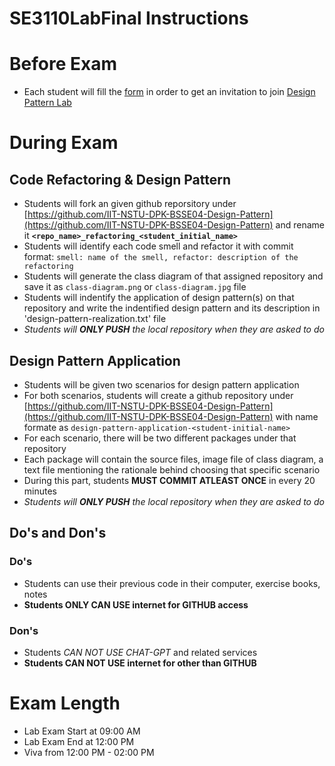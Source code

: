 # SE3110LabFinal Instructions

# Before Exam
* Each student will fill the [form](https://docs.google.com/forms/d/e/1FAIpQLSdslPXrA2n6yRZg2MdKNGJgJXFDG8WDcTGSUmYmImm2rhcskA/viewform) in order to get an invitation to join [Design Pattern Lab](https://github.com/IIT-NSTU-DPK-BSSE04-Design-Pattern)

# During Exam
## Code Refactoring & Design Pattern
* Students will fork an given github reporsitory under [https://github.com/IIT-NSTU-DPK-BSSE04-Design-Pattern](https://github.com/IIT-NSTU-DPK-BSSE04-Design-Pattern) and rename it **`<repo_name>_refactoring_<student_initial_name>`**
* Students will identify each code smell and refactor it with commit format: `smell: name of the smell, refactor: description of the refactoring`
* Students will generate the class diagram of that assigned repository and save it as `class-diagram.png` or `class-diagram.jpg` file
* Students will indentify the application of design pattern(s) on that repository and write the indentified design pattern and its description in 'design-pattern-realization.txt' file
* _Students will **ONLY PUSH** the local repository when they are asked to do_
## Design Pattern Application
* Students will be given two scenarios for design pattern application
* For both scenarios, students will create a github repository under [https://github.com/IIT-NSTU-DPK-BSSE04-Design-Pattern](https://github.com/IIT-NSTU-DPK-BSSE04-Design-Pattern) with name formate as `design-pattern-application-<student-initial-name>`
* For each scenario, there will be two different packages under that repository
* Each package will contain the source files, image file of class diagram, a text file mentioning the rationale behind choosing that specific scenario
* During this part, students **MUST COMMIT ATLEAST ONCE** in every 20 minutes
* _Students will **ONLY PUSH** the local repository when they are asked to do_
## Do's and Don's
### Do's
* Students can use their previous code in their computer, exercise books, notes
* **Students ONLY CAN USE internet for GITHUB access**
### Don's
* Students _CAN NOT USE CHAT-GPT_ and related services
* **Students CAN NOT USE internet for other than GITHUB**

# Exam Length
* Lab Exam Start at 09:00 AM
* Lab Exam End at 12:00 PM
* Viva from 12:00 PM - 02:00 PM
